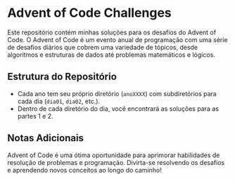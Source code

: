 # Advent of Code Challenges

Este repositório contém minhas soluções para os desafios do Advent of Code. 
O Advent of Code é um evento anual de programação com uma série de desafios diários que cobrem uma variedade de tópicos, desde algoritmos e estruturas de dados até problemas matemáticos e lógicos.

## Estrutura do Repositório

- Cada ano tem seu próprio diretório (`anoXXXX`) com subdiretórios para cada dia (`dia01`, `dia02`, etc.).
- Dentro de cada diretório do dia, você encontrará as soluções para as partes 1 e 2.

## Notas Adicionais

Advent of Code é uma ótima oportunidade para aprimorar habilidades de resolução de problemas e programação. Divirta-se resolvendo os desafios e aprendendo novos conceitos ao longo do caminho!
